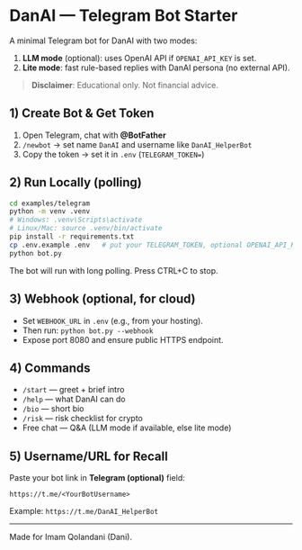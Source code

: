 # DanAI — Telegram Bot Starter

A minimal Telegram bot for DanAI with two modes:
1) **LLM mode** (optional): uses OpenAI API if `OPENAI_API_KEY` is set.
2) **Lite mode**: fast rule-based replies with DanAI persona (no external API).

> **Disclaimer**: Educational only. Not financial advice.

## 1) Create Bot & Get Token
1. Open Telegram, chat with **@BotFather**
2. `/newbot` → set name `DanAI` and username like `DanAI_HelperBot`
3. Copy the token → set it in `.env` (`TELEGRAM_TOKEN=`)

## 2) Run Locally (polling)
```bash
cd examples/telegram
python -m venv .venv
# Windows: .venv\Scripts\activate
# Linux/Mac: source .venv/bin/activate
pip install -r requirements.txt
cp .env.example .env   # put your TELEGRAM_TOKEN, optional OPENAI_API_KEY
python bot.py
```
The bot will run with long polling. Press CTRL+C to stop.

## 3) Webhook (optional, for cloud)
- Set `WEBHOOK_URL` in `.env` (e.g., from your hosting).
- Then run: `python bot.py --webhook`
- Expose port 8080 and ensure public HTTPS endpoint.

## 4) Commands
- `/start` — greet + brief intro
- `/help` — what DanAI can do
- `/bio` — short bio
- `/risk` — risk checklist for crypto
- Free chat — Q&A (LLM mode if available, else lite mode)

## 5) Username/URL for Recall
Paste your bot link in **Telegram (optional)** field:
```
https://t.me/<YourBotUsername>
```
Example: `https://t.me/DanAI_HelperBot`

---
Made for Imam Qolandani (Dani).